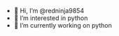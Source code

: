 - 👋 Hi, I’m @redninja9854
- 👀 I’m interested in python
- 🌱 I’m currently working on python

<!---
redninja9854/redninja9854 is a ✨ special ✨ repository because its `README.md` (this file) appears on your GitHub profile.
You can click the Preview link to take a look at your changes.
--->
